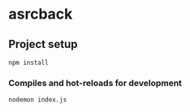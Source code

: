 # asrcback

## Project setup
```
npm install
```

### Compiles and hot-reloads for development
```
nodemon index.js
```
